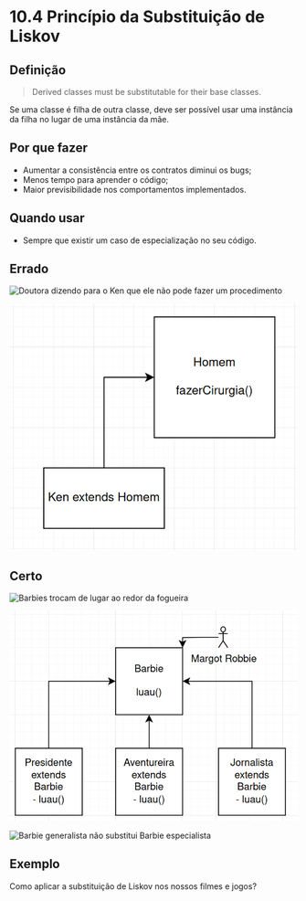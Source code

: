 # 10.4 Princípio da Substituição de Liskov

## Definição

> Derived classes must be substitutable for their base classes.

Se uma classe é filha de outra classe, deve ser possível usar uma instância da filha no lugar de uma instância da mãe.

## Por que fazer

- Aumentar a consistência entre os contratos diminui os bugs;
- Menos tempo para aprender o código;
- Maior previsibilidade nos comportamentos implementados.

## Quando usar

- Sempre que existir um caso de especialização no seu código.

## Errado

![Doutora dizendo para o Ken que ele não pode fazer um procedimento](https://64.media.tumblr.com/06a120d297d35dfc8dd9a0d986cec373/ce068947b51664f5-c4/s400x600/f8eea422473fe5849c731e433590e88f6178dabe.gifv)

![Diagrama do exemplo do Ken](../assets/diagrama-ken-liskov.png)

## Certo

![Barbies trocam de lugar ao redor da fogueira](https://64.media.tumblr.com/1726912995f4c12cbb991ce533230643/96a415e839748056-e4/s540x810/f634b57cb344b1668d264584b0e480a9a2a31dc2.gif)

![Diagrama do exemplo da Barbie](../assets/barbie-liskov.png)

![Barbie generalista não substitui Barbie especialista](https://64.media.tumblr.com/5ca15bcbf038d62ca4866c1d3f2f0935/42aa76c86b35323b-0a/s540x810/b455efffdba069e934b7ef59f68c360484863298.gif)

## Exemplo

Como aplicar a substituição de Liskov nos nossos filmes e jogos?
